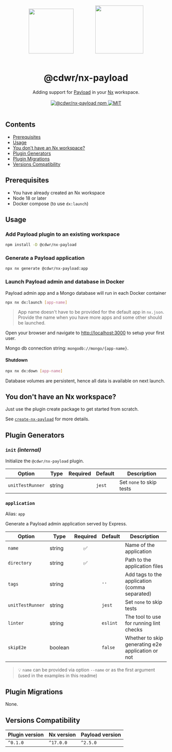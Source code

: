 <p align="center">
  <br/>
  <picture>
    <img src="https://raw.githubusercontent.com/nrwl/nx/master/images/nx-logo.png" height="140" />
  </picture>
  <span style="margin:2rem;"></span>
  <picture>
    <img src="https://avatars.githubusercontent.com/u/62968818?s=200&v=4" height="150" />
  </picture>
  <br/><br/>
</p>

<h1 align='center'>@cdwr/nx-payload</h1>

<div align='center'>
  Adding support for <a href='https://payloadcms.com'>Payload</a> in your <a href='https://nx.dev'>Nx</a> workspace.
  <br/><br/>
  <a href='https://www.npmjs.com/package/@cdwr/nx-payload'>
    <img src='https://img.shields.io/npm/v/@cdwr/nx-payload?label=npm%20version' alt='@cdwr/nx-payload npm'>
  </a>
  <a href='https://opensource.org/licenses/MIT'>
    <img src='https://img.shields.io/badge/License-MIT-green.svg' alt='MIT'>
  </a>
  <br/><br/>
</div>

## Contents <!-- omit in toc -->

- [Prerequisites](#prerequisites)
- [Usage](#usage)
- [You don't have an Nx workspace?](#you-dont-have-an-nx-workspace)
- [Plugin Generators](#plugin-generators)
- [Plugin Migrations](#plugin-migrations)
- [Versions Compatibility](#versions-compatibility)

## Prerequisites

- You have already created an Nx workspace
- Node 18 or later
- Docker compose (to use `dx:launch`)

## Usage

### Add Payload plugin to an existing workspace <!-- omit in toc -->

```sh
npm install -D @cdwr/nx-payload
```

### Generate a Payload application <!-- omit in toc -->

```sh
npx nx generate @cdwr/nx-payload:app
```

### Launch Payload admin and database in Docker <!-- omit in toc -->

Payload admin app and a Mongo database will run in each Docker container

```sh
npx nx dx:launch [app-name]
```

> App name doesn't have to be provided for the default app in `nx.json`. Provide the name when you have more apps and some other should be launched.

Open your browser and navigate to <http://localhost:3000> to setup your first user.

Mongo db connection string: `mongodb://mongo/{app-name}`.

#### Shutdown <!-- omit in toc -->

```sh
npx nx dx:down [app-name]
```

Database volumes are persistent, hence all data is available on next launch.

## You don't have an Nx workspace?

Just use the plugin create package to get started from scratch.

See [`create-nx-payload`](https://github.com/codeware-sthlm/nx-plugins/tree/master/packages/create-nx-payload/README.md) for more details.

## Plugin Generators

### `init` _(internal)_ <!-- omit in toc -->

Initialize the `@cdwr/nx-payload` plugin.

| Option           | Type   | Required | Default | Description              |
| ---------------- | ------ | -------- | ------- | ------------------------ |
| `unitTestRunner` | string |          | `jest`  | Set `none` to skip tests |

### `application` <!-- omit in toc -->

Alias: `app`

Generate a Payload admin application served by Express.

| Option           | Type    | Required | Default  | Description                                       |
| ---------------- | ------- | :------: | -------- | ------------------------------------------------- |
| `name`           | string  |    ✅    |          | Name of the application                           |
| `directory`      | string  |    ✅    |          | Path to the application files                     |
| `tags`           | string  |          | `''`     | Add tags to the application (comma separated)     |
| `unitTestRunner` | string  |          | `jest`   | Set `none` to skip tests                          |
| `linter`         | string  |          | `eslint` | The tool to use for running lint checks           |
| `skipE2e`        | boolean |          | `false`  | Whether to skip generating e2e application or not |

> 💡 `name` can be provided via option `--name` or as the first argument (used in the examples in this readme)

## Plugin Migrations

None.

## Versions Compatibility

| Plugin version | Nx version | Payload version |
| -------------- | ---------- | --------------- |
| `^0.1.0`       | `^17.0.0`  | `^2.5.0`        |
